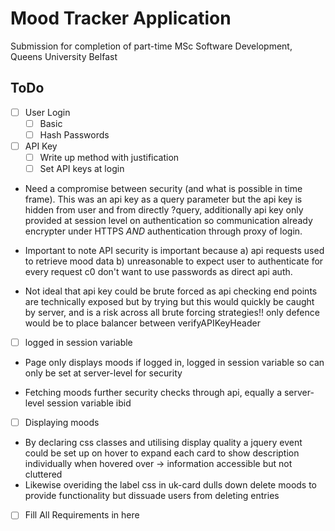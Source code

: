 # Mood Tracker Application

Submission for completion of part-time MSc Software Development, Queens University Belfast

## ToDo

- [ ] User Login
  - [ ] Basic
  - [ ] Hash Passwords
- [ ] API Key
  - [ ] Write up method with justification
  - [ ] Set API keys at login

- Need a compromise between security (and what is possible in time frame). This was an api key as a query parameter but the api key is hidden from user and from directly ?query, additionally api key only provided at session level on authentication so communication already encrypter under HTTPS _AND_ authentication through proxy of login.

- Important to note API security is important because a) api requests used to retrieve mood data b) unreasonable to expect user to authenticate for every request c0 don't want to use passwords as direct api auth.

- Not ideal that api key could be brute forced as api checking end points are technically exposed but by trying but this would quickly be caught by server, and is a risk across all brute forcing strategies!! only defence would be to place balancer between verifyAPIKeyHeader 

- [ ] logged in session variable

- Page only displays moods if logged in, logged in session variable so can only be set at server-level for security

- Fetching moods further security checks through api, equally a server-level session variable ibid

- [ ] Displaying moods

- By declaring css classes and utilising display quality a jquery event could be set up on hover to expand each card to show description individually when hovered over -> information accessible but not cluttered
- Likewise overiding the label css in uk-card dulls down delete moods to provide functionality but dissuade users from deleting entries 

- [ ] Fill All Requirements in here